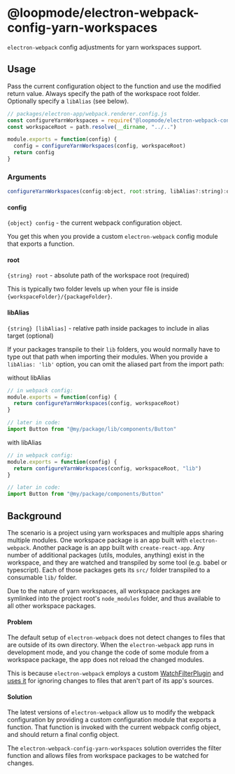 # @loopmode/electron-webpack-config-yarn-workspaces

`electron-webpack` config adjustments for yarn workspaces support.

## Usage

Pass the current configuration object to the function and use the modified return value.
Always specify the path of the workspace root folder.
Optionally specify a `libAlias` (see below).

```js
// packages/electron-app/webpack.renderer.config.js
const configureYarnWorkspaces = require("@loopmode/electron-webpack-config-yarn-workspaces")
const workspaceRoot = path.resolve(__dirname, "../..")

module.exports = function(config) {
  config = configureYarnWorkspaces(config, workspaceRoot)
  return config
}
```

### Arguments

```js
configureYarnWorkspaces(config:object, root:string, libAlias?:string):object
```

#### config

`{object} config` - the current webpack configuration object.

You get this when you provide a custom `electron-webpack` config module that exports a function.

#### root

`{string} root` - absolute path of the workspace root (required)

This is typically two folder levels up when your file is inside `{workspaceFolder}/{packageFolder}`.

#### libAlias

`{string} [libAlias]` - relative path inside packages to include in alias target (optional)

If your packages transpile to their `lib` folders, you would normally have to type out that path when importing their modules.
When you provide a `libAlias: 'lib'` option, you can omit the aliased part from the import path:

without libAlias

```js
// in webpack config:
module.exports = function(config) {
  return configureYarnWorkspaces(config, workspaceRoot)
}

// later in code:
import Button from "@my/package/lib/components/Button"
```

with libAlias

```js
// in webpack config:
module.exports = function(config) {
  return configureYarnWorkspaces(config, workspaceRoot, "lib")
}

// later in code:
import Button from "@my/package/components/Button"
```

## Background

The scenario is a project using yarn workspaces and multiple apps sharing multiple modules.
One workspace package is an app built with `electron-webpack`.
Another package is an app built with `create-react-app`.
Any number of additional packages (utils, modules, anything) exist in the workspace, and they are watched and transpiled by some tool (e.g. babel or typescript). Each of those packages gets its `src/` folder transpiled to a consumable `lib/` folder.

Due to the nature of yarn workspaces, all workspace packages are symlinked into the project root's `node_modules` folder, and thus available to all other workspace packages.

#### Problem

The default setup of `electron-webpack` does not detect changes to files that are outside of its own directory.
When the `electron-webpack` app runs in development mode, and you change the code of some module from a workspace package, the app does not reload the changed modules.

This is because `electron-webpack` employs a custom [WatchFilterPlugin](https://github.com/electron-userland/electron-webpack/blob/master/packages/electron-webpack/src/plugins/WatchMatchPlugin.ts) and [uses it](https://github.com/electron-userland/electron-webpack/blob/master/packages/electron-webpack/src/targets/BaseTarget.ts#L144) for ignoring changes to files that aren't part of its app's sources.

#### Solution

The latest versions of `electron-webpack` allow us to modify the webpack configuration by providing a custom configuration module that exports a function. That function is invoked with the current webpack config object, and should return a final config object.

The `electron-webpack-config-yarn-workspaces` solution overrides the filter function and allows files from workspace packages to be watched for changes.
